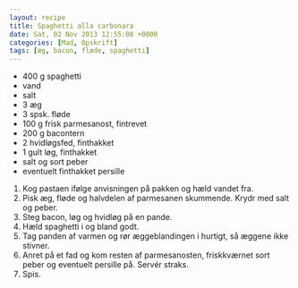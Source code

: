 ```yaml
---
layout: recipe
title: Spaghetti alla carbonara
date: Sat, 02 Nov 2013 12:55:08 +0000
categories: [Mad, Opskrift]
tags: [æg, bacon, fløde, spaghetti]
---
```


*  400 g spaghetti
*  vand
*  salt
*  3 æg
*  3 spsk. fløde
*  100 g frisk parmesanost, fintrevet
*  200 g bacontern
*  2 hvidløgsfed, finthakket
*  1 gult løg, finthakket
*  salt og sort peber
*  eventuelt finthakket persille

1. Kog pastaen ifølge anvisningen på pakken og hæld vandet fra.
1. Pisk æg, fløde og halvdelen af parmesanen skummende. Krydr med salt og peber.
1. Steg bacon, løg og hvidløg på en pande.
1. Hæld spaghetti i og bland godt.
1. Tag panden af varmen og rør æggeblandingen i hurtigt, så æggene ikke stivner.
1. Anret på et fad og kom resten af parmesanosten, friskkværnet sort peber og eventuelt persille på. Servér straks.
1. Spis.
